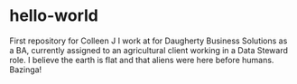 # hello-world
First repository for Colleen J
I work at for Daugherty Business Solutions as a BA, currently assigned to an agricultural client working in a Data Steward role.
I believe the earth is flat and that aliens were here before humans.  Bazinga!
